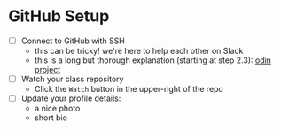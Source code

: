# GitHub Setup

-   [ ] Connect to GitHub with SSH
    -   this can be tricky! we're here to help each other on Slack
    -   this is a long but thorough explanation (starting at step 2.3): [odin project](https://www.theodinproject.com/paths/foundations/courses/foundations/lessons/setting-up-git)
-   [ ] Watch your class repository
    -   Click the `Watch` button in the upper-right of the repo
-   [ ] Update your profile details:
    -   a nice photo
    -   short bio
